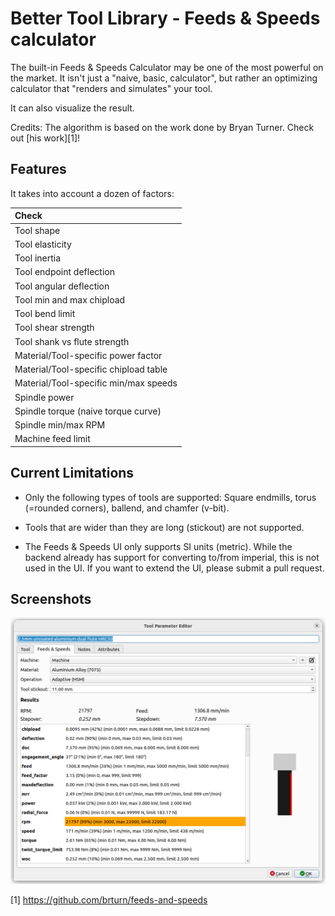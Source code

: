 # Better Tool Library - Feeds & Speeds calculator

The built-in Feeds & Speeds Calculator may be one of the most powerful on the
market. It isn't just a "naive, basic, calculator", but rather an optimizing
calculator that "renders and simulates" your tool.

It can also visualize the result.

Credits: The algorithm is based on the work done by Bryan Turner.
Check out [his work][1]!

## Features

It takes into account a dozen of factors:

| Check                                      |
| :--                                        |
| Tool shape                                 |
| Tool elasticity                            |
| Tool inertia                               |
| Tool endpoint deflection                   |
| Tool angular deflection                    |
| Tool min and max chipload                  |
| Tool bend limit                            |
| Tool shear strength                        |
| Tool shank vs flute strength               |
| Material/Tool-specific power factor        |
| Material/Tool-specific chipload table      |
| Material/Tool-specific min/max speeds      |
| Spindle power                              |
| Spindle torque (naive torque curve)        |
| Spindle min/max RPM                        |
| Machine feed limit                         |


## Current Limitations

- Only the following types of tools are supported: Square endmills, torus (=rounded corners),
  ballend, and chamfer (v-bit).

- Tools that are wider than they are long (stickout) are not supported.

- The Feeds & Speeds UI only supports SI units (metric). While the backend already has support
  for converting to/from imperial, this is not used in the UI. If you want to extend
  the UI, please submit a pull request.


## Screenshots

![Feeds & Speeds](../media/feeds-and-speeds.png)


[1] https://github.com/brturn/feeds-and-speeds
